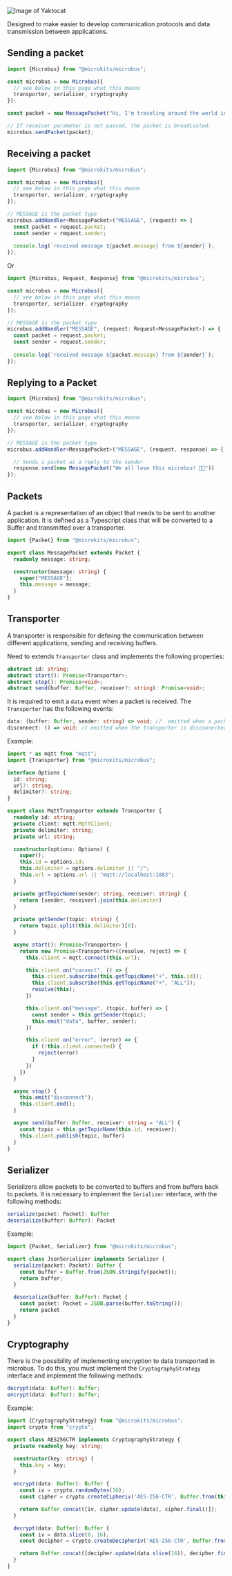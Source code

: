 ![Image of Yaktocat](./docs/assets/logo.png)

Designed to make easier to develop communication protocols and data transmission between applications.

## Sending a packet

```typescript
import {Microbus} from "@microkits/microbus";

const microbus = new Microbus({
  // see below in this page what this means
  transporter, serializer, cryptography 
});

const packet = new MessagePacket("Hi, I'm traveling around the world in a microbus! 🌎🚐")

// If receiver parameter is not passed, the packet is broadcasted.
microbus.sendPacket(packet);
```

## Receiving a packet 

```typescript
import {Microbus} from "@microkits/microbus";

const microbus = new Microbus({
  // see below in this page what this means
  transporter, serializer, cryptography 
});

// MESSAGE is the packet type
microbus.addHandler<MessagePacket>("MESSAGE", (request) => {
  const packet = request.packet;
  const sender = request.sender;
  
  console.log(`received message ${packet.message} from ${sender}`);
});
```
Or

```typescript
import {Microbus, Request, Response} from "@microkits/microbus";

const microbus = new Microbus({
  // see below in this page what this means
  transporter, serializer, cryptography 
});

// MESSAGE is the packet type
microbus.addHandler("MESSAGE", (request: Request<MessagePacket>) => {
  const packet = request.packet;
  const sender = request.sender;
  
  console.log(`received message ${packet.message} from ${sender}`);
});
```

## Replying to a Packet
```typescript
import {Microbus} from "@microkits/microbus";

const microbus = new Microbus({
  // see below in this page what this means
  transporter, serializer, cryptography 
});

// MESSAGE is the packet type
microbus.addHandler<MessagePacket>("MESSAGE", (request, response) => {

  // Sends a packet as a reply to the sender
  response.send(new MessagePacket("We all love this microbus! 🚐🚐"))
});
```


## Packets
A packet is a representation of an object that needs to be sent to another application. It is defined as a Typescript class that will be converted to a Buffer and transmitted over a transporter.

```typescript
import {Packet} from "@microkits/microbus";

export class MessagePacket extends Packet {
  readonly message: string;

  constructor(message: string) {
    super("MESSAGE");
    this.message = message;
  }
}
```

## Transporter
A transporter is responsible for defining the communication between different applications, sending and receiving buffers. 

Need to extends `Transporter` class and implements the following properties:

```typescript
abstract id: string;
abstract start(): Promise<Transporter>;
abstract stop(): Promise<void>;
abstract send(buffer: Buffer, receiver?: string): Promise<void>;
```

It is required to emit a `data` event when a packet is received.
The `Transporter` has the following events:

```typescript
data: (buffer: Buffer, sender: string) => void; //  emitted when a packet is received
disconnect: () => void; // emitted when the transporter is disconnected
```

Example:

```typescript
import * as mqtt from "mqtt";
import {Transporter} from "@microkits/microbus";

interface Options {
  id: string;
  url?: string;
  delimiter?: string;
}

export class MqttTransporter extends Transporter {
  readonly id: string;
  private client: mqtt.MqttClient;
  private delimiter: string;
  private url: string;

  constructor(options: Options) {
    super();
    this.id = options.id;
    this.delimiter = options.delimiter || "/";
    this.url = options.url || "mqtt://localhost:1883";
  }

  private getTopicName(sender: string, receiver: string) {
    return [sender, receiver].join(this.delimiter)
  }
  
  private getSender(topic: string) {
    return topic.split(this.delimiter)[0];
  }

  async start(): Promise<Transporter> {
    return new Promise<Transporter>((resolve, reject) => {
      this.client = mqtt.connect(this.url);

      this.client.on("connect", () => {
        this.client.subscribe(this.getTopicName("+", this.id));
        this.client.subscribe(this.getTopicName("+", "ALL"));
        resolve(this);
      })

      this.client.on("message", (topic, buffer) => {
        const sender = this.getSender(topic);
        this.emit("data", buffer, sender);
      })

      this.client.on("error", (error) => {
        if (!this.client.connected) {
          reject(error)
        }
      })
    })
  }

  async stop() {
    this.emit("disconnect");
    this.client.end();
  }

  async send(buffer: Buffer, receiver: string = "ALL") {
    const topic = this.getTopicName(this.id, receiver);
    this.client.publish(topic, buffer)
  }
}
```

## Serializer
Serializers allow packets to be converted to buffers and from buffers back to packets. 
It is necessary to implement the `Serializer` interface, with the following methods:

```typescript
serialize(packet: Packet): Buffer
deserialize(buffer: Buffer): Packet
```

Example:

```typescript
import {Packet, Serializer} from "@microkits/microbus";

export class JsonSerializer implements Serializer {
  serialize(packet: Packet): Buffer {
    const buffer = Buffer.from(JSON.stringify(packet));
    return buffer;
  }

  deserialize(buffer: Buffer): Packet {
    const packet: Packet = JSON.parse(buffer.toString());
    return packet
  }
}
```

## Cryptography 
There is the possibility of implementing encryption to data transported in microbus.
To do this, you must implement the `CryptographyStrategy` interface and implement the following methods: 

```typescript
decrypt(data: Buffer): Buffer;
encrypt(data: Buffer): Buffer;
```

Example: 

```typescript
import {CryptographyStrategy} from "@microkits/microbus";
import crypto from "crypto";

export class AES256CTR implements CryptographyStrategy {
  private readonly key: string;

  constructor(key: string) {
    this.key = key;
  }

  encrypt(data: Buffer): Buffer {
    const iv = crypto.randomBytes(16);
    const cipher = crypto.createCipheriv('AES-256-CTR', Buffer.from(this.key), iv)

    return Buffer.concat([iv, cipher.update(data), cipher.final()]);
  }

  decrypt(data: Buffer): Buffer {
    const iv = data.slice(0, 16);
    const decipher = crypto.createDecipheriv('AES-256-CTR', Buffer.from(this.key), iv)

    return Buffer.concat([decipher.update(data.slice(16)), decipher.final()]);
  }
}
```
